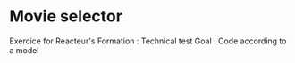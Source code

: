 # Movie selector

Exercice for Reacteur's Formation : Technical test
Goal : Code according to a model
